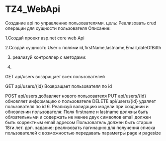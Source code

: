 # TZ4_WebApi
Создание api по управлению пользователями.
цель: Реализовать crud операции для сущности пользователя
Описание:



1.Создай проект asp.net core web Api


2.Создай сущность User с полями id,firstName,lastname,Email,dateOfBitth

3. реализуй контроллер с методами:

4. 
GET api/users возвращает всех пользователей

GET api/users/{id} Возвращает пользователя по id

POST api/users добавляет нового пользователя
PUT api/users/{id} обновляет информацию о пользователе
DELETE api/users/{id} удаляет пользователя по id
6. Реализуй валидацию модели при создании и обновлении пользователя:
Поля firstname и lastname должны быть обязательными и содержать не менее двух символов
email должен быть корректным email адресом
Пользователь должен быть старше 18ти лет.
доп. задание: реализовать пагинацию для получения списка пользователей с возможностью передавать параметры page и pagesize
